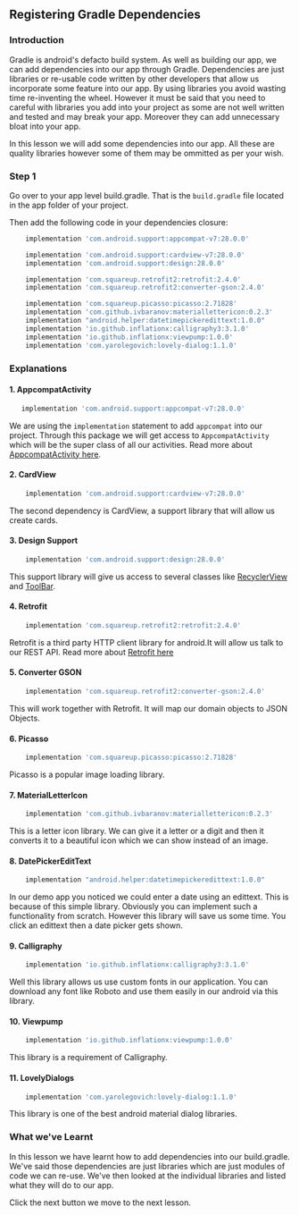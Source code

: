 ## Registering Gradle Dependencies

### Introduction
Gradle is android's defacto build system. As well as building our app, we can add dependencies into our app through Gradle. Dependencies are just libraries or re-usable code written by other developers that allow us incorporate some feature into our app. By using libraries you avoid wasting time re-inventing the wheel. However it must be said that you need to careful with libraries you add into your project as some are not well written and tested and may break your app. Moreover they can add unnecessary bloat into your app.

In this lesson we will add some dependencies into our app. All these are quality libraries however some of them may be ommitted as per your wish.



### Step 1
Go over to your app level build.gradle. That is the `build.gradle` file located in the app folder of your project.

Then add the following code in your dependencies closure:

```groovy
    implementation 'com.android.support:appcompat-v7:28.0.0'

    implementation 'com.android.support:cardview-v7:28.0.0'
    implementation 'com.android.support:design:28.0.0'

    implementation 'com.squareup.retrofit2:retrofit:2.4.0'
    implementation 'com.squareup.retrofit2:converter-gson:2.4.0'

    implementation 'com.squareup.picasso:picasso:2.71828'
    implementation 'com.github.ivbaranov:materiallettericon:0.2.3'
    implementation "android.helper:datetimepickeredittext:1.0.0"
    implementation 'io.github.inflationx:calligraphy3:3.1.0'
    implementation 'io.github.inflationx:viewpump:1.0.0'
    implementation 'com.yarolegovich:lovely-dialog:1.1.0'
```

### Explanations

#### 1. AppcompatActivity

```groovy
   implementation 'com.android.support:appcompat-v7:28.0.0'
```
We are using the `implementation` statement to add `appcompat` into our project. Through this package we will get access to `AppcompatActivity`  which will be the super class of all our activities. Read more about [AppcompatActivity here](/android/appcompatactivity).

#### 2. CardView
```groovy
    implementation 'com.android.support:cardview-v7:28.0.0'
```
The second dependency is CardView, a support library that will allow us create cards.

#### 3. Design Support
```groovy
    implementation 'com.android.support:design:28.0.0'
```
This support library will give us access to several classes like [RecyclerView](/android/recyclerview) and [ToolBar](/android/toolbar).

#### 4. Retrofit
```groovy
    implementation 'com.squareup.retrofit2:retrofit:2.4.0'
```
Retrofit is a third party HTTP client library for android.It will allow us talk to our REST API. Read more about [Retrofit here](/android/retrofit)

#### 5. Converter GSON
```groovy
    implementation 'com.squareup.retrofit2:converter-gson:2.4.0'
```
This will work together with Retrofit. It will map our domain objects to JSON Objects.

#### 6. Picasso
```groovy
    implementation 'com.squareup.picasso:picasso:2.71828'
```
Picasso is a popular image loading library.

#### 7. MaterialLetterIcon
```groovy
    implementation 'com.github.ivbaranov:materiallettericon:0.2.3'
```
This is a letter icon library. We can give it a letter or a digit and then it converts it to a beautiful icon which we can show instead of an image.

#### 8. DatePickerEditText
```groovy
    implementation "android.helper:datetimepickeredittext:1.0.0"
```
In our demo app you noticed we could enter a date using an edittext. This is because of this simple library. Obviously you can implement such a functionality from scratch. However this library will save us some time. You click an edittext then a date picker gets shown.

#### 9. Calligraphy
```groovy
    implementation 'io.github.inflationx:calligraphy3:3.1.0'
```
Well this library allows us use custom fonts in our application. You can download any font like Roboto and use them easily in our android via this library.

#### 10. Viewpump
```groovy
    implementation 'io.github.inflationx:viewpump:1.0.0'
```
This library is a requirement of Calligraphy.

#### 11. LovelyDialogs
```groovy
    implementation 'com.yarolegovich:lovely-dialog:1.1.0'
```
This library is one of the best android material dialog libraries.

### What we've Learnt

In this lesson we have learnt how to add dependencies into our build.gradle. We've said those dependencies are just libraries which are just modules of code we can re-use. We've then looked at the individual libraries and listed what they will do to our app.

Click the next button we move to the next lesson.